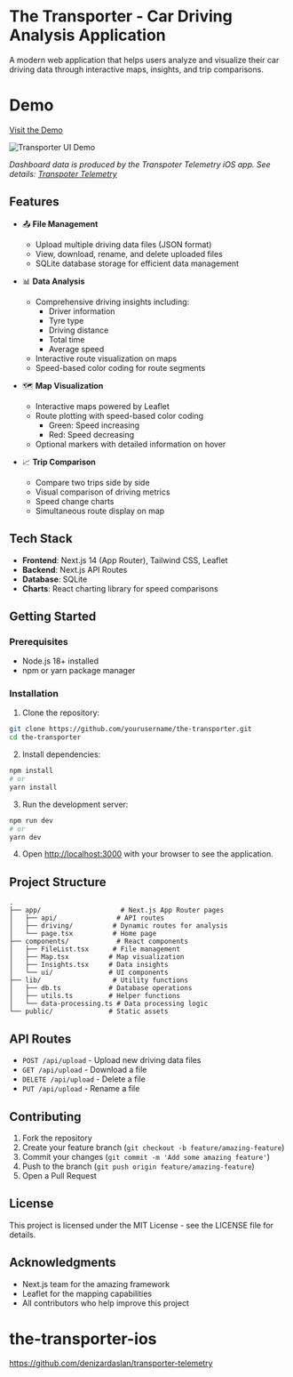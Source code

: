 # The Transporter - Car Driving Analysis Application

A modern web application that helps users analyze and visualize their car driving data through interactive maps, insights, and trip comparisons.

# Demo
[Visit the Demo](https://the-transporter-inky.vercel.app)

![Transporter UI Demo](/transporter.gif)

*Dashboard data is produced by the Transpoter Telemetry iOS app. See details: [Transpoter Telemetry](https://github.com/denizardaslan/transporter-telemetry)*

## Features

- 📤 **File Management**
  - Upload multiple driving data files (JSON format)
  - View, download, rename, and delete uploaded files
  - SQLite database storage for efficient data management

- 📊 **Data Analysis**
  - Comprehensive driving insights including:
    - Driver information
    - Tyre type
    - Driving distance
    - Total time
    - Average speed
  - Interactive route visualization on maps
  - Speed-based color coding for route segments

- 🗺️ **Map Visualization**
  - Interactive maps powered by Leaflet
  - Route plotting with speed-based color coding
    - Green: Speed increasing
    - Red: Speed decreasing
  - Optional markers with detailed information on hover

- 📈 **Trip Comparison**
  - Compare two trips side by side
  - Visual comparison of driving metrics
  - Speed change charts
  - Simultaneous route display on map

## Tech Stack

- **Frontend**: Next.js 14 (App Router), Tailwind CSS, Leaflet
- **Backend**: Next.js API Routes
- **Database**: SQLite
- **Charts**: React charting library for speed comparisons

## Getting Started

### Prerequisites

- Node.js 18+ installed
- npm or yarn package manager

### Installation

1. Clone the repository:
```bash
git clone https://github.com/yourusername/the-transporter.git
cd the-transporter
```

2. Install dependencies:
```bash
npm install
# or
yarn install
```

3. Run the development server:
```bash
npm run dev
# or
yarn dev
```

4. Open [http://localhost:3000](http://localhost:3000) with your browser to see the application.

## Project Structure

```
.
├── app/                    # Next.js App Router pages
│   ├── api/               # API routes
│   ├── driving/          # Dynamic routes for analysis
│   └── page.tsx          # Home page
├── components/            # React components
│   ├── FileList.tsx      # File management
│   ├── Map.tsx          # Map visualization
│   ├── Insights.tsx     # Data insights
│   └── ui/              # UI components
├── lib/                  # Utility functions
│   ├── db.ts            # Database operations
│   ├── utils.ts         # Helper functions
│   └── data-processing.ts # Data processing logic
└── public/              # Static assets
```

## API Routes

- `POST /api/upload` - Upload new driving data files
- `GET /api/upload` - Download a file
- `DELETE /api/upload` - Delete a file
- `PUT /api/upload` - Rename a file

## Contributing

1. Fork the repository
2. Create your feature branch (`git checkout -b feature/amazing-feature`)
3. Commit your changes (`git commit -m 'Add some amazing feature'`)
4. Push to the branch (`git push origin feature/amazing-feature`)
5. Open a Pull Request

## License

This project is licensed under the MIT License - see the LICENSE file for details.

## Acknowledgments

- Next.js team for the amazing framework
- Leaflet for the mapping capabilities
- All contributors who help improve this project

# the-transporter-ios
https://github.com/denizardaslan/transporter-telemetry
